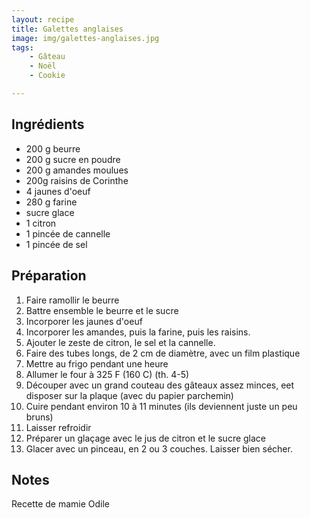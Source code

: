 ```yaml
---
layout: recipe
title: Galettes anglaises
image: img/galettes-anglaises.jpg  
tags:
    - Gâteau
    - Noël
    - Cookie

---
```

## Ingrédients
* 200 g beurre
* 200 g sucre en poudre
* 200 g amandes moulues
* 200g raisins de Corinthe
* 4 jaunes d'oeuf
* 280 g farine
* sucre glace
* 1 citron
* 1 pincée de cannelle
* 1 pincée de sel

## Préparation
1. Faire ramollir le beurre
2. Battre ensemble le beurre et le sucre
3. Incorporer les jaunes d'oeuf
4. Incorporer les amandes, puis la farine, puis les raisins.
5. Ajouter le zeste de citron, le sel et la cannelle.
6. Faire des tubes longs, de 2 cm de diamètre, avec un film plastique
7. Mettre au frigo pendant une heure
8. Allumer le four à 325 F (160 C) (th. 4-5)
9. Découper avec un grand couteau des gâteaux assez minces, eet disposer sur la plaque (avec du papier parchemin)
10. Cuire pendant environ 10 à 11 minutes (ils deviennent juste un peu bruns)
11. Laisser refroidir
12. Préparer un glaçage avec le jus de citron et le sucre glace
13. Glacer avec un pinceau, en 2 ou 3 couches. Laisser bien sécher.

## Notes
Recette de mamie Odile
